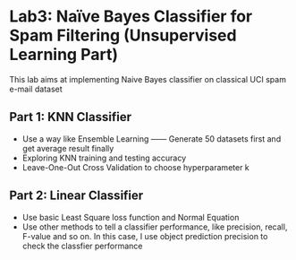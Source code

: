 # Lab3: Naïve Bayes Classifier for Spam Filtering (Unsupervised Learning Part)
This lab aims at implementing Naive Bayes classifier on classical UCI spam e-mail dataset
## Part 1: KNN Classifier
- Use a way like Ensemble Learning —— Generate 50 datasets first and get average result finally
- Exploring KNN training and testing accuracy
- Leave-One-Out Cross Validation to choose hyperparameter k

## Part 2: Linear Classifier
- Use basic Least Square loss function and Normal Equation
- Use other methods to tell a classifier performance, like precision, recall, F-value and so on. In this case, I use object prediction precision to check the classfier performance
